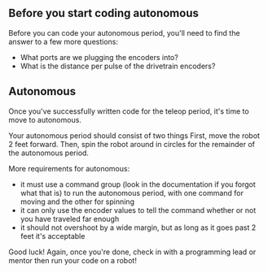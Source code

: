 ## Before you start coding autonomous

Before you can code your autonomous period, you'll need to find the answer to a few more questions:

- What ports are we plugging the encoders into?
- What is the distance per pulse of the drivetrain encoders?

## Autonomous

Once you've successfully written code for the teleop period, it's time to move to autonomous. 

Your autonomous period should consist of two things First, move the robot 2 feet forward. Then, spin the robot around in circles for the remainder of the autonomous period.

More requirements for autonomous:

- it must use a command group (look in the documentation if you forgot what that is) to run the autonomous period, with one command for moving and the other for spinning
- it can only use the encoder values to tell the command whether or not you have traveled far enough
- it should not overshoot by a wide margin, but as long as it goes past 2 feet it's acceptable

Good luck! Again, once you're done, check in with a programming lead or mentor then run your code on a robot!